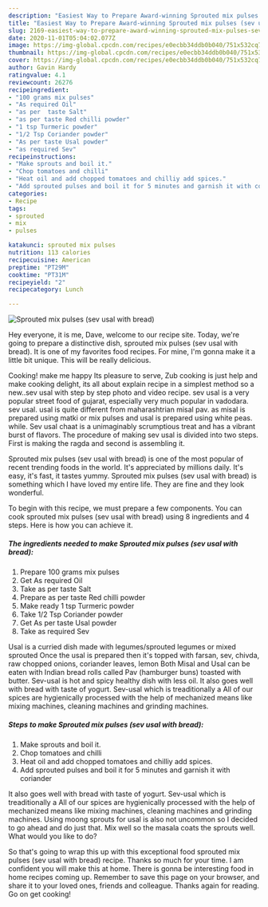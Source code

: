 ```yaml
---
description: "Easiest Way to Prepare Award-winning Sprouted mix pulses (sev usal with bread)"
title: "Easiest Way to Prepare Award-winning Sprouted mix pulses (sev usal with bread)"
slug: 2169-easiest-way-to-prepare-award-winning-sprouted-mix-pulses-sev-usal-with-bread
date: 2020-11-01T05:04:02.077Z
image: https://img-global.cpcdn.com/recipes/e0ecbb34ddb0b040/751x532cq70/sprouted-mix-pulses-sev-usal-with-bread-recipe-main-photo.jpg
thumbnail: https://img-global.cpcdn.com/recipes/e0ecbb34ddb0b040/751x532cq70/sprouted-mix-pulses-sev-usal-with-bread-recipe-main-photo.jpg
cover: https://img-global.cpcdn.com/recipes/e0ecbb34ddb0b040/751x532cq70/sprouted-mix-pulses-sev-usal-with-bread-recipe-main-photo.jpg
author: Gavin Hardy
ratingvalue: 4.1
reviewcount: 26276
recipeingredient:
- "100 grams mix pulses"
- "As required Oil"
- "as per  taste Salt"
- "as per taste Red chilli powder"
- "1 tsp Turmeric powder"
- "1/2 Tsp Coriander powder"
- "As per taste Usal powder"
- "as required Sev"
recipeinstructions:
- "Make sprouts and boil it."
- "Chop tomatoes and chilli"
- "Heat oil and add chopped tomatoes and chilliy add spices."
- "Add sprouted pulses and boil it for 5 minutes and garnish it with coriander"
categories:
- Recipe
tags:
- sprouted
- mix
- pulses

katakunci: sprouted mix pulses 
nutrition: 113 calories
recipecuisine: American
preptime: "PT29M"
cooktime: "PT31M"
recipeyield: "2"
recipecategory: Lunch

---
```



![Sprouted mix pulses (sev usal with bread)](https://img-global.cpcdn.com/recipes/e0ecbb34ddb0b040/751x532cq70/sprouted-mix-pulses-sev-usal-with-bread-recipe-main-photo.jpg)

Hey everyone, it is me, Dave, welcome to our recipe site. Today, we're going to prepare a distinctive dish, sprouted mix pulses (sev usal with bread). It is one of my favorites food recipes. For mine, I'm gonna make it a little bit unique. This will be really delicious.

Cooking! make me happy Its pleasure to serve, Zub cooking is just help and make cooking delight, its all about explain recipe in a simplest method so a new..sev usal with step by step photo and video recipe. sev usal is a very popular street food of gujarat, especially very much popular in vadodara. sev usal. usal is quite different from maharashtrian misal pav. as misal is prepared using matki or mix pulses and usal is prepared using white peas. while. Sev usal chaat is a unimaginably scrumptious treat and has a vibrant burst of flavors. The procedure of making sev usal is divided into two steps. First is making the ragda and second is assembling it.

Sprouted mix pulses (sev usal with bread) is one of the most popular of recent trending foods in the world. It's appreciated by millions daily. It's easy, it's fast, it tastes yummy. Sprouted mix pulses (sev usal with bread) is something which I have loved my entire life. They are fine and they look wonderful.


To begin with this recipe, we must prepare a few components. You can cook sprouted mix pulses (sev usal with bread) using 8 ingredients and 4 steps. Here is how you can achieve it.

<!--inarticleads1-->

##### The ingredients needed to make Sprouted mix pulses (sev usal with bread):

1. Prepare 100 grams mix pulses
1. Get As required Oil
1. Take as per  taste Salt
1. Prepare as per taste Red chilli powder
1. Make ready 1 tsp Turmeric powder
1. Take 1/2 Tsp Coriander powder
1. Get As per taste Usal powder
1. Take as required Sev


Usal is a curried dish made with legumes/sprouted legumes or mixed sprouted Once the usal is prepared then it&#39;s topped with farsan, sev, chivda, raw chopped onions, coriander leaves, lemon Both Misal and Usal can be eaten with Indian bread rolls called Pav (hamburger buns) toasted with butter. Sev-usal is hot and spicy healthy dish with less oil. It also goes well with bread with taste of yogurt. Sev-usal which is treaditionally a All of our spices are hygienically processed with the help of mechanized means like mixing machines, cleaning machines and grinding machines. 

<!--inarticleads2-->

##### Steps to make Sprouted mix pulses (sev usal with bread):

1. Make sprouts and boil it.
1. Chop tomatoes and chilli
1. Heat oil and add chopped tomatoes and chilliy add spices.
1. Add sprouted pulses and boil it for 5 minutes and garnish it with coriander


It also goes well with bread with taste of yogurt. Sev-usal which is treaditionally a All of our spices are hygienically processed with the help of mechanized means like mixing machines, cleaning machines and grinding machines. Using moong sprouts for usal is also not uncommon so I decided to go ahead and do just that. Mix well so the masala coats the sprouts well. What would you like to do? 

So that's going to wrap this up with this exceptional food sprouted mix pulses (sev usal with bread) recipe. Thanks so much for your time. I am confident you will make this at home. There is gonna be interesting food in home recipes coming up. Remember to save this page on your browser, and share it to your loved ones, friends and colleague. Thanks again for reading. Go on get cooking!
